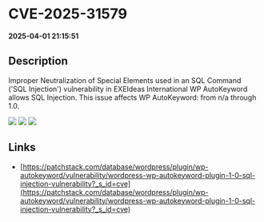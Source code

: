 # CVE-2025-31579

**2025-04-01 21:15:51**

## Description
Improper Neutralization of Special Elements used in an SQL Command ('SQL Injection') vulnerability in EXEIdeas International WP AutoKeyword allows SQL Injection. This issue affects WP AutoKeyword: from n/a through 1.0.

![](https://img.shields.io/static/v1?label=Score&message=9.3&color=red)
![](https://img.shields.io/static/v1?label=Severity&message=CRITICAL&color=red)
![](https://img.shields.io/static/v1?label=CWE&message=SQL&color=green)

## Links
- [https://patchstack.com/database/wordpress/plugin/wp-autokeyword/vulnerability/wordpress-wp-autokeyword-plugin-1-0-sql-injection-vulnerability?_s_id=cve](https://patchstack.com/database/wordpress/plugin/wp-autokeyword/vulnerability/wordpress-wp-autokeyword-plugin-1-0-sql-injection-vulnerability?_s_id=cve)
